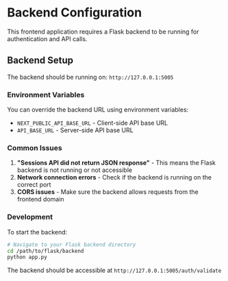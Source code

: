 # Backend Configuration

This frontend application requires a Flask backend to be running for authentication and API calls.

## Backend Setup

The backend should be running on: `http://127.0.0.1:5005`

### Environment Variables

You can override the backend URL using environment variables:

- `NEXT_PUBLIC_API_BASE_URL` - Client-side API base URL
- `API_BASE_URL` - Server-side API base URL

### Common Issues

1. **"Sessions API did not return JSON response"** - This means the Flask backend is not running or not accessible
2. **Network connection errors** - Check if the backend is running on the correct port
3. **CORS issues** - Make sure the backend allows requests from the frontend domain

### Development

To start the backend:
```bash
# Navigate to your Flask backend directory
cd /path/to/flask/backend
python app.py
```

The backend should be accessible at `http://127.0.0.1:5005/auth/validate`
